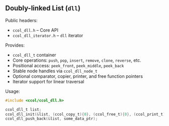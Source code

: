 ## Doubly-linked List (`dll`)

Public headers:
- `ccol_dll.h` – Core API
- `ccol_dll_iterator.h` – `dll` iterator

Provides:
- `ccol_dll_t` container
- Core operations: `push`, `pop`, `insert`, `remove`, `clone`, `reverse`, etc.
- Positional access: `peek_front`, `peek_middle`, `peek_back`
- Stable node handles via `ccol_dll_node_t`
- Optional comparator, copier, printer, and free function pointers
- Iterator support for linear traversal

Usage:

```c
#include <ccol/ccol_dll.h>

ccol_dll_t list;
ccol_dll_init(&list, (ccol_copy_t){0}, (ccol_free_t){0}, (ccol_print_t){0}, (ccol_comparator_t){0});
ccol_dll_push_back(&list, some_data_ptr);
```